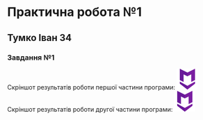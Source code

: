 # Практична робота №1
## Тумко Іван 34
### Завдання №1
Скріншот результатів роботи першої частини програми:
![alt-текст](https://github.com/adam-p/markdown-here/raw/master/src/common/images/icon48.png "Текст заголовка логотипа 1")
Скріншот результатів роботи другої частини програми:
![alt-текст](https://github.com/adam-p/markdown-here/raw/master/src/common/images/icon48.png "Текст заголовка логотипа 1")